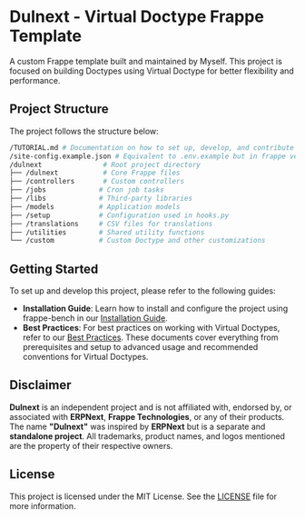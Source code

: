 # Dulnext - Virtual Doctype Frappe Template

A custom Frappe template built and maintained by Myself.
This project is focused on building Doctypes using Virtual Doctype for better flexibility and performance.

## Project Structure

The project follows the structure below:

```bash
/TUTORIAL.md # Documentation on how to set up, develop, and contribute to the project.
/site-config.example.json # Equivalent to .env.example but in frappe version
/dulnext               # Root project directory
├── /dulnext           # Core Frappe files
├── /controllers       # Custom controllers
├── /jobs             # Cron job tasks
├── /libs             # Third-party libraries
├── /models           # Application models
├── /setup            # Configuration used in hooks.py
├── /translations     # CSV files for translations
├── /utilities        # Shared utility functions
└── /custom           # Custom Doctype and other customizations
```

## Getting Started

To set up and develop this project, please refer to the following guides:

- **Installation Guide**: Learn how to install and configure the project using frappe-bench in our [Installation Guide](./docs/installation.md).
- **Best Practices**: For best practices on working with Virtual Doctypes, refer to our [Best Practices](./docs/best-practices.md).
These documents cover everything from prerequisites and setup to advanced usage and recommended conventions for Virtual Doctypes.

## Disclaimer

**Dulnext** is an independent project and is not affiliated with, endorsed by, or associated with **ERPNext**, **Frappe Technologies**, or any of their products. The name **"Dulnext"** was inspired by **ERPNext** but is a separate and **standalone project**. All trademarks, product names, and logos mentioned are the property of their respective owners.

## License

This project is licensed under the MIT License. See the [LICENSE](./LICENSE) file for more information.
